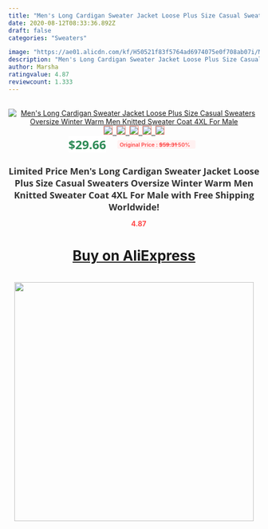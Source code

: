 ```yaml
---
title: "Men's Long Cardigan Sweater Jacket Loose Plus Size Casual Sweaters Oversize Winter Warm Men Knitted Sweater Coat 4XL For Male"
date: 2020-08-12T08:33:36.892Z
draft: false
categories: "Sweaters"

image: "https://ae01.alicdn.com/kf/H50521f83f5764ad6974075e0f708ab07i/Men-s-Long-Cardigan-Sweater-Jacket-Loose-Plus-Size-Casual-Sweaters-Oversize-Winter-Warm-Men-Knitted.jpg"
description: "Men's Long Cardigan Sweater Jacket Loose Plus Size Casual Sweaters Oversize Winter Warm Men Knitted Sweater Coat 4XL For Male"
author: Marsha
ratingvalue: 4.87
reviewcount: 1.333
---
```

<br>
<div style="text-align: center;">
<a href="https://s.click.aliexpress.com/e/_9Rw8wt" target="_blank" rel="nofollow noopener noreferrer"><img alt="Men's Long Cardigan Sweater Jacket Loose Plus Size Casual Sweaters Oversize Winter Warm Men Knitted Sweater Coat 4XL For Male" class="magnifier-image" src="https://ae01.alicdn.com/kf/H50521f83f5764ad6974075e0f708ab07i/Men-s-Long-Cardigan-Sweater-Jacket-Loose-Plus-Size-Casual-Sweaters-Oversize-Winter-Warm-Men-Knitted.jpg_640x640.jpg">
<br>
<img style="border:1px solid salmon" src="https://ae01.alicdn.com/kf/H50521f83f5764ad6974075e0f708ab07i/Men-s-Long-Cardigan-Sweater-Jacket-Loose-Plus-Size-Casual-Sweaters-Oversize-Winter-Warm-Men-Knitted.jpg_120x120.jpg">&nbsp;&nbsp;<img style="border:1px solid salmon" src="https://ae01.alicdn.com/kf/H16cf4fac15b3462aaf351f4dc38fca6dE/Men-s-Long-Cardigan-Sweater-Jacket-Loose-Plus-Size-Casual-Sweaters-Oversize-Winter-Warm-Men-Knitted.jpg_120x120.jpg">&nbsp;&nbsp;<img style="border:1px solid salmon" src="https://ae01.alicdn.com/kf/H6f2bf9972e254ab28e6148b36d4a44657/Men-s-Long-Cardigan-Sweater-Jacket-Loose-Plus-Size-Casual-Sweaters-Oversize-Winter-Warm-Men-Knitted.jpg_120x120.jpg">&nbsp;&nbsp;<img style="border:1px solid salmon" src="https://ae01.alicdn.com/kf/He28cece694d34f17bf41e3e85f68d7c8f/Men-s-Long-Cardigan-Sweater-Jacket-Loose-Plus-Size-Casual-Sweaters-Oversize-Winter-Warm-Men-Knitted.jpg_120x120.jpg">&nbsp;&nbsp;<img style="border:1px solid salmon" src="https://ae01.alicdn.com/kf/H8c3c572469444e4a8e197dc3bed7d9780/Men-s-Long-Cardigan-Sweater-Jacket-Loose-Plus-Size-Casual-Sweaters-Oversize-Winter-Warm-Men-Knitted.jpg_120x120.jpg"></a></div><br0>
<div style="text-align: center;"><span style="background-color: white; border: 0px; box-sizing: border-box; color: seagreen; display: inline-block; font-family: &quot;open sans&quot; , &quot;arial&quot; , &quot;helvetica&quot; , sans-serif , &quot;heiti&quot;; font-size: 24px; font-stretch: inherit; font-weight: 700; line-height: inherit; margin: 0px 10px 0px 0px; padding: 0px; vertical-align: middle;">$29.66 </span>
<span style="background: rgb(255 , 241 , 241); border-radius: 3px; border: 0px; box-sizing: border-box; color: #ff4747; display: inline-block; font-family: inherit; font-size: 12px; font-stretch: inherit; font-style: inherit; font-variant: inherit; font-weight: 600; line-height: inherit; margin: 0px; padding: 2px 5px; transform: scale(0.9); vertical-align: middle;">Original Price : <b style="text-decoration: line-through;">$59.31 </b> 50%&nbsp;&nbsp;</span></div>
<h1 style="color: #333333; display: inline-block; font-family: &quot;open sans&quot; , &quot;arial&quot; , &quot;helvetica&quot; , sans-serif , &quot;heiti&quot;; font-size: 18px; font-stretch: inherit; font-weight: 700; text-align: center;">Limited Price Men's Long Cardigan Sweater Jacket Loose Plus Size Casual Sweaters Oversize Winter Warm Men Knitted Sweater Coat 4XL For Male with Free Shipping Worldwide!</h1>
<div style="color: #ff4747; text-align: center;">
<img src="https://4.bp.blogspot.com/-M0ZcTcb-5uY/XleCXlxnR4I/AAAAAAAAAEc/OrjgMkXV1oMQFaCRZj5HQwOCBcu3w1FegCPcBGAYYCw/s1600/star.png" style="height: 15px;">&nbsp;<b>4.87</b></div>
<div class="button_cont" align="center"><a class="buynow_a" href="https://s.click.aliexpress.com/e/_9Rw8wt" target="_blank" rel="nofollow noopener noreferrer"><H1>Buy on AliExpress</H1></a></div><br>
<div class="separator" style="clear: both; text-align: center;">
<img src="https://lh3.googleusercontent.com/-pTy5HemUv9M/XlePHvY0dAI/AAAAAAAAAE4/0nX5iRUoIWY8eMW9Dpxeirr157OZliDIgCLcBGAsYHQ/s1600/badge.gif" width="480">
</div>
